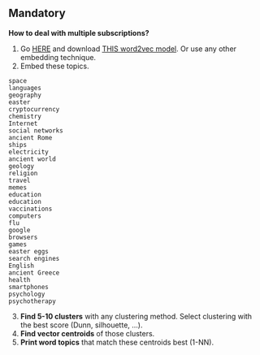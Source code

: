 ## Mandatory ## 
**How to deal with multiple subscriptions?**
1. Go [HERE](https://github.com/jhlau/doc2vec) and download [THIS word2vec model](https://ibm.box.com/s/77etivy69jmga0x0u6vs2n47ul8baks4). Or use any other embedding technique.
2. Embed these topics.
```
space	
languages	
geography	
easter	
cryptocurrency	
chemistry	
Internet	
social networks	
ancient Rome	
ships	
electricity	
ancient world	
geology	
religion	
travel	
memes	
education	
education	
vaccinations	
computers	
flu	
google	
browsers	
games	
easter eggs
search engines	
English	
ancient Greece	
health	
smartphones	
psychology	
psychotherapy	
```
3. **Find 5-10 clusters** with any clustering method. Select clustering with the best score (Dunn, silhouette, ...).
4. **Find vector centroids** of those clusters.
5. **Print word topics** that match these centroids best (1-NN).
